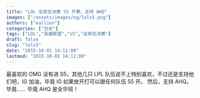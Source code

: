 ```yaml
---
title: "LOL 全球总决赛 S5 开赛，支持 AHQ"
images: ["/assets/images/og/lols5.png"]
authors: ["eallion"]
categories: ["日志"]
tags: ["LOL","英雄联盟","s5","全球总决赛"]
draft: false
slug: "lols5"
date: "2015-10-01 14:11:00"
lastmod: "2015-10-01 14:11:00"
---
```


最喜欢的 OMG 没有进 S5，其他几只 LPL 队伍说不上特别喜欢，不过还是支持他们吧，IG 加油，毕竟 IG 如果放开打可以跟任何队伍 55 开。
然后，支持 AHQ，毕竟…… 毕竟 AHQ 是全华班！
